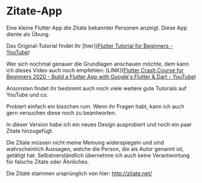 # Zitate-App

Eine kleine Flutter App die Zitate bekannter Personen anzeigt. Diese App diente als Übung. 

Das Original-Tutorial findet ihr [hier]([Flutter Tutorial for Beginners - YouTube](https://www.youtube.com/playlist?list=PL4cUxeGkcC9jLYyp2Aoh6hcWuxFDX6PBJ))

Wer sich nochmal genauer die Grundlagen anschauen möchte, dem kann ich dieses Video auch noch empfehlen: [LINK]([Flutter Crash Course for Beginners 2020 - Build a Flutter App with Google&#39;s Flutter &amp; Dart - YouTube](https://www.youtube.com/watch?v=x0uinJvhNxI))

Ansonsten findet ihr bestimmt auch noch viele weitere gute Tutorials auf YouTube und co. 

Probiert einfach ein bisschen rum. Wenn ihr Fragen habt, kann ich auch gern versuchen diese noch zu beantworten. 

In dieser Version habe ich ein neues Design ausprobiert und noch ein paar Zitate hinzugefügt.

Die Zitate müssen nicht meine Meinung widerspiegeln und sind wahrscheinlich Aussagen, welche die Person, die als Autor genannt ist, getätigt hat. Selbstverständlich übernehme ich auch keine Verantwortung für falsche Zitate oder Ähnliches.

Die Zitate stammen ursprünglich von hier: 
http://zitate.net/ 

